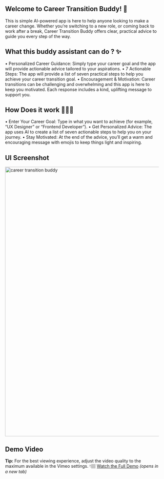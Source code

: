 ## Welcome to Career Transition Buddy! 🎉

This is simple AI-powered app is here to help anyone looking to make a career change. Whether you’re switching to a new role, or coming back to work after a break, Career Transition Buddy offers clear, practical advice to guide you every step of the way.

## What this buddy assistant can do ? ✨
• Personalized Career Guidance: Simply type your career goal and the app will provide actionable advice tailored to your aspirations.
• 7 Actionable Steps: The app will provide a list of seven practical steps to help you achieve your career transition goal.
• Encouragement & Motivation: Career transitions can be challenging and overwhelming and this app is here to keep you motivated. Each response includes a kind, uplifting message to support you.

## How Does it work 👩🏻‍💻
• Enter Your Career Goal: Type in what you want to achieve (for example, “UX Designer” or “Frontend Developer”).
• Get Personalized Advice: The app uses AI to create a list of seven actionable steps to help you on your journey.
• Stay Motivated: At the end of the advice, you’ll get a warm and encouraging message with emojis to keep things light and inspiring.

## UI Screenshot
<img width="883" alt="career transition buddy" src="https://github.com/user-attachments/assets/585b9dae-7d3f-4d1d-9157-72759f8ac02b" />

  
## Demo Video
**Tip:** For the best viewing experience, adjust the video quality to the maximum available in the Vimeo settings.
👇🏽
[Watch the Full Demo](https://vimeo.com/1049304193) _(opens in a new tab)_
